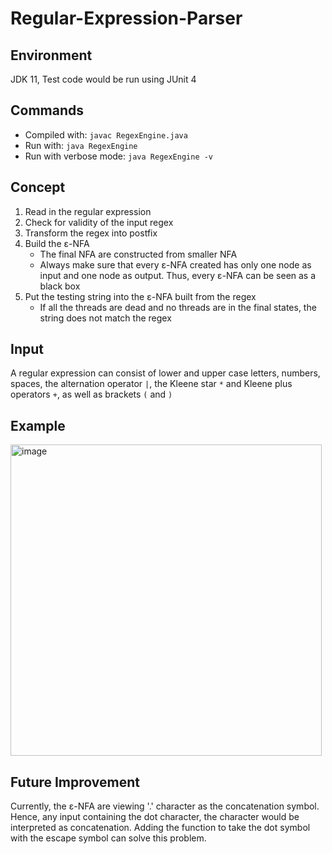 # Regular-Expression-Parser

## Environment
JDK 11, Test code would be run using JUnit 4

## Commands
* Compiled with: `javac RegexEngine.java`
* Run with: `java RegexEngine`
* Run with verbose mode: `java RegexEngine -v`

## Concept
1. Read in the regular expression
2. Check for validity of the input regex
3. Transform the regex into postfix
4. Build the ε-NFA
    * The final NFA are constructed from smaller NFA
    * Always make sure that every ε-NFA created has only one node as input and one node as output. Thus, every ε-NFA can be seen as a black box
5. Put the testing string into the ε-NFA built from the regex
    * If all the threads are dead and no threads are in the final states, the string does not match the regex
  
## Input
A regular expression can consist of lower and upper case letters, numbers, spaces, the alternation operator `|`, the Kleene star `*` and Kleene plus operators `+`, as well as brackets `(` and `)`

## Example
<img width="498" alt="image" src="https://github.com/elemcraft/Regular-Expression-Parser/assets/48006644/b1463487-0b24-47ae-a3e5-b9ccee071b09">

## Future Improvement
Currently, the ε-NFA are viewing '.' character as the concatenation symbol. Hence, any input containing the dot character, the character would be interpreted as concatenation. Adding the function to take the dot symbol with the escape symbol can solve this problem.
